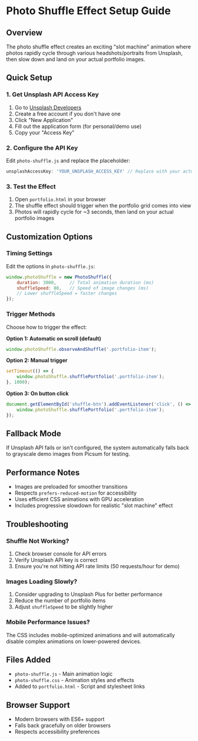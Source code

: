 # Photo Shuffle Effect Setup Guide

## Overview
The photo shuffle effect creates an exciting "slot machine" animation where photos rapidly cycle through various headshots/portraits from Unsplash, then slow down and land on your actual portfolio images.

## Quick Setup

### 1. Get Unsplash API Access Key
1. Go to [Unsplash Developers](https://unsplash.com/developers)
2. Create a free account if you don't have one
3. Click "New Application"
4. Fill out the application form (for personal/demo use)
5. Copy your "Access Key"

### 2. Configure the API Key
Edit `photo-shuffle.js` and replace the placeholder:
```javascript
unsplashAccessKey: 'YOUR_UNSPLASH_ACCESS_KEY' // Replace with your actual key
```

### 3. Test the Effect
1. Open `portfolio.html` in your browser
2. The shuffle effect should trigger when the portfolio grid comes into view
3. Photos will rapidly cycle for ~3 seconds, then land on your actual portfolio images

## Customization Options

### Timing Settings
Edit the options in `photo-shuffle.js`:
```javascript
window.photoShuffle = new PhotoShuffle({
    duration: 3000,     // Total animation duration (ms)
    shuffleSpeed: 80,   // Speed of image changes (ms)
    // Lower shuffleSpeed = faster changes
});
```

### Trigger Methods
Choose how to trigger the effect:

**Option 1: Automatic on scroll (default)**
```javascript
window.photoShuffle.observeAndShuffle('.portfolio-item');
```

**Option 2: Manual trigger**
```javascript
setTimeout(() => {
    window.photoShuffle.shufflePortfolio('.portfolio-item');
}, 1000);
```

**Option 3: On button click**
```javascript
document.getElementById('shuffle-btn').addEventListener('click', () => {
    window.photoShuffle.shufflePortfolio('.portfolio-item');
});
```

## Fallback Mode
If Unsplash API fails or isn't configured, the system automatically falls back to grayscale demo images from Picsum for testing.

## Performance Notes
- Images are preloaded for smoother transitions
- Respects `prefers-reduced-motion` for accessibility
- Uses efficient CSS animations with GPU acceleration
- Includes progressive slowdown for realistic "slot machine" effect

## Troubleshooting

### Shuffle Not Working?
1. Check browser console for API errors
2. Verify Unsplash API key is correct
3. Ensure you're not hitting API rate limits (50 requests/hour for demo)

### Images Loading Slowly?
1. Consider upgrading to Unsplash Plus for better performance
2. Reduce the number of portfolio items
3. Adjust `shuffleSpeed` to be slightly higher

### Mobile Performance Issues?
The CSS includes mobile-optimized animations and will automatically disable complex animations on lower-powered devices.

## Files Added
- `photo-shuffle.js` - Main animation logic
- `photo-shuffle.css` - Animation styles and effects  
- Added to `portfolio.html` - Script and stylesheet links

## Browser Support
- Modern browsers with ES6+ support
- Falls back gracefully on older browsers
- Respects accessibility preferences